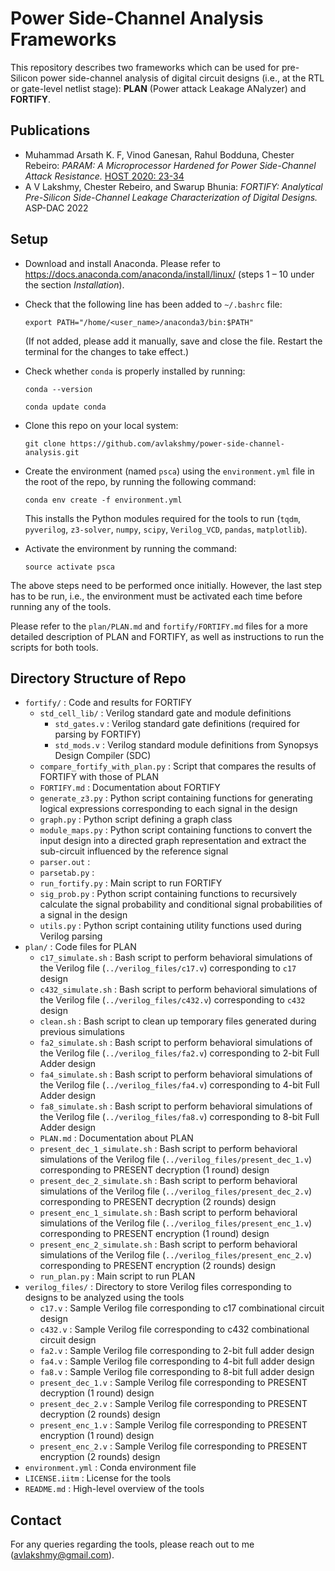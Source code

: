 
# Power Side-Channel Analysis Frameworks

This repository describes two frameworks which can be used for pre-Silicon power side-channel analysis of digital circuit designs (i.e., at the RTL or gate-level netlist stage): **PLAN** (Power attack Leakage ANalyzer) and **FORTIFY**.

## Publications

- Muhammad Arsath K. F, Vinod Ganesan, Rahul Bodduna, Chester Rebeiro:
_PARAM: A Microprocessor Hardened for Power Side-Channel Attack Resistance._ [HOST 2020: 23-34](https://doi.org/10.1109/HOST45689.2020.9300263)
- A V Lakshmy, Chester Rebeiro, and Swarup Bhunia:
_FORTIFY: Analytical Pre-Silicon Side-Channel Leakage Characterization of Digital Designs._ ASP-DAC 2022

## Setup

- Download and install Anaconda. Please refer to https://docs.anaconda.com/anaconda/install/linux/ (steps 1 – 10 under the section _Installation_).
- Check that the following line has been added to `~/.bashrc` file:

  `export PATH="/home/<user_name>/anaconda3/bin:$PATH"`

  (If not added, please add it manually, save and close the file. Restart the terminal for the changes to take effect.)
- Check whether `conda` is properly installed by running:

  `conda --version`

  `conda update conda`
- Clone this repo on your local system:

  `git clone https://github.com/avlakshmy/power-side-channel-analysis.git`

- Create the environment (named `psca`) using the `environment.yml` file in the root of the repo, by running the following command:

  `conda env create -f environment.yml`

  This installs the Python modules required for the tools to run (`tqdm`, `pyverilog`, `z3-solver`, `numpy`, `scipy`, `Verilog_VCD`, `pandas`, `matplotlib`).
- Activate the environment by running the command:

  `source activate psca`

The above steps need to be performed once initially. However, the last step has to be run, i.e., the environment must be activated each time before running any of the tools.

Please refer to the `plan/PLAN.md` and `fortify/FORTIFY.md` files for a more detailed description of PLAN and FORTIFY, as well as instructions to run the scripts for both tools.

## Directory Structure of Repo

- `fortify/` : Code and results for FORTIFY
  - `std_cell_lib/` : Verilog standard gate and module definitions
    - `std_gates.v` : Verilog standard gate definitions (required for parsing by FORTIFY)
    - `std_mods.v` : Verilog standard module definitions from Synopsys Design Compiler (SDC)
  - `compare_fortify_with_plan.py` : Script that compares the results of FORTIFY with those of PLAN
  - `FORTIFY.md` : Documentation about FORTIFY
  - `generate_z3.py` : Python script containing functions for generating logical expressions corresponding to each signal in the design
  - `graph.py` : Python script defining a graph class
  - `module_maps.py` : Python script containing functions to convert the input design into a directed graph representation and extract the sub-circuit influenced by the reference signal
  - `parser.out` :
  - `parsetab.py` :
  - `run_fortify.py` : Main script to run FORTIFY
  - `sig_prob.py` : Python script containing functions to recursively calculate the signal probability and conditional signal probabilities of a signal in the design
  - `utils.py` : Python script containing utility functions used during Verilog parsing
- `plan/` : Code files for PLAN
  - `c17_simulate.sh` : Bash script to perform behavioral simulations of the Verilog file (`../verilog_files/c17.v`) corresponding to `c17` design
  - `c432_simulate.sh` : Bash script to perform behavioral simulations of the Verilog file (`../verilog_files/c432.v`) corresponding to `c432` design
  - `clean.sh` : Bash script to clean up temporary files generated during previous simulations
  - `fa2_simulate.sh` : Bash script to perform behavioral simulations of the Verilog file (`../verilog_files/fa2.v`) corresponding to 2-bit Full Adder design
  - `fa4_simulate.sh` : Bash script to perform behavioral simulations of the Verilog file (`../verilog_files/fa4.v`) corresponding to 4-bit Full Adder design
  - `fa8_simulate.sh` : Bash script to perform behavioral simulations of the Verilog file (`../verilog_files/fa8.v`) corresponding to 8-bit Full Adder design
  - `PLAN.md` : Documentation about PLAN
  - `present_dec_1_simulate.sh` : Bash script to perform behavioral simulations of the Verilog file (`../verilog_files/present_dec_1.v`) corresponding to PRESENT decryption (1 round) design
  - `present_dec_2_simulate.sh` : Bash script to perform behavioral simulations of the Verilog file (`../verilog_files/present_dec_2.v`) corresponding to PRESENT decryption (2 rounds) design
  - `present_enc_1_simulate.sh` : Bash script to perform behavioral simulations of the Verilog file (`../verilog_files/present_enc_1.v`) corresponding to PRESENT encryption (1 round) design
  - `present_enc_2_simulate.sh` : Bash script to perform behavioral simulations of the Verilog file (`../verilog_files/present_enc_2.v`) corresponding to PRESENT encryption (2 rounds) design
  - `run_plan.py` : Main script to run PLAN
- `verilog_files/` : Directory to store Verilog files corresponding to designs to be analyzed using the tools
  - `c17.v` : Sample Verilog file corresponding to c17 combinational circuit design
  - `c432.v` : Sample Verilog file corresponding to c432 combinational circuit design
  - `fa2.v` : Sample Verilog file corresponding to 2-bit full adder design
  - `fa4.v` : Sample Verilog file corresponding to 4-bit full adder design
  - `fa8.v` : Sample Verilog file corresponding to 8-bit full adder design
  - `present_dec_1.v` : Sample Verilog file corresponding to PRESENT decryption (1 round) design
  - `present_dec_2.v` : Sample Verilog file corresponding to PRESENT decryption (2 rounds) design
  - `present_enc_1.v` : Sample Verilog file corresponding to PRESENT encryption (1 round) design
  - `present_enc_2.v` : Sample Verilog file corresponding to PRESENT encryption (2 rounds) design
- `environment.yml` : Conda environment file
- `LICENSE.iitm` : License for the tools
- `README.md` : High-level overview of the tools

## Contact

For any queries regarding the tools, please reach out to me (avlakshmy@gmail.com).
